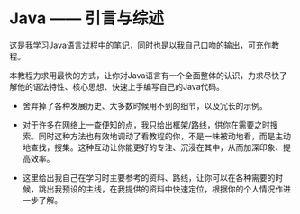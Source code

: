 # Java —— 引言与综述

这是我学习Java语言过程中的笔记，同时也是以我自己口吻的输出，可充作教程。

本教程力求用最快的方式，让你对Java语言有一个全面整体的认识，力求尽快了解他的语法特性、核心思想、快速上手编写自己的Java代码。

- 舍弃掉了各种发展历史、大多数时候用不到的细节，以及冗长的示例。

-  对于许多在网络上一查便知的点，我只给出框架/路线，供你在需要之时搜索。同时这种方法也有效地调动了看教程的你，不是一味被动地看，而是主动地查找，搜集。这种互动让你能更好的专注、沉浸在其中，从而加深印象、提高效率。

- 这里给出我自己在学习时主要参考的资料、路线，让你可以在各种需要的时候，跳出我预设的主线，在我提供的资料中快速定位，根据你的个人情况作进一步了解。